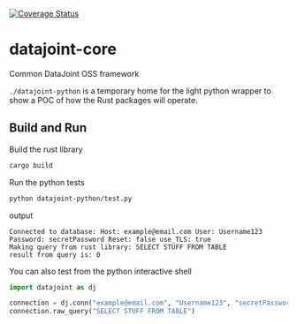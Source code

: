 [![Coverage Status](https://coveralls.io/repos/github/EdwardGarmon/datajoint-core/badge.svg?branch=integration-tests)](https://coveralls.io/github/EdwardGarmon/datajoint-core?branch=integration-tests)
# datajoint-core

Common DataJoint OSS framework 

`./datajoint-python` is a temporary home for the light python wrapper to show a POC of how the Rust packages will operate.

## Build and Run

Build the rust library

```bash
cargo build
```

Run the python tests

```bash
python datajoint-python/test.py
```

output

```
Connected to database: Host: example@email.com User: Username123 Password: secretPassword Reset: false use_TLS: true
Making query from rust library: SELECT STUFF FROM TABLE
result from query is: 0
```

You can also test from the python interactive shell

```python
import datajoint as dj

connection = dj.conn("example@email.com", "Username123", "secretPassword", reset=False, use_tls=True)
connection.raw_query("SELECT STUFF FROM TABLE")
```
